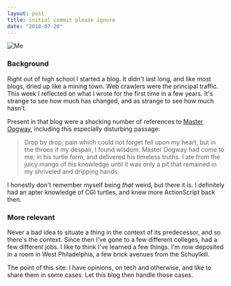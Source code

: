 ```yaml
---
layout: post
title: initial commit please ignore
date: "2018-07-20"
---
```


![Me](/images/posts/initial_post/lamppost.jpg)

### Background

Right out of high school I started a blog. It didn't last long, and like most blogs, dried up like a mining town. Web crawlers were the principal traffic. This week I reflected on what I wrote for the first time in a few years. It's strange to see how much has changed, and as strange to see how much hasn't.

Present in that blog were a shocking number of references to [Master Oogway](http://kungfupanda.wikia.com/wiki/Oogway), including this especially disturbing passage: 

> Drop by drop, pain which could not forget fell upon my heart, but in the throes if my despair, I found wisdom. 
> Master Oogway had come to me, in his turtle form, and delivered his timeless truths. I ate from the juicy mango of his knowledge until it was only a pit that remained in my shriveled and dripping hands.

I honestly don't remember myself being *that* weird, but there it is. I definitely had an apter knowledge of CGI turtles, and knew more ActionScript back then.

### More relevant

Never a bad idea to situate a thing in the context of its predecessor, and so there's the context. Since then I've gone to a few different colleges, had a few different jobs. I like to think I've learned a few things. I'm now deposited in a room in West Philadelphia, a few brick avenues from the Schuylkill.

The point of this site: I have opinions, on tech and otherwise, and like to share them in some cases. Let this blog then handle those cases.
